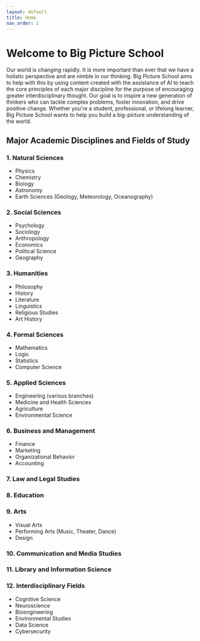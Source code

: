 ```yaml
---
layout: default
title: Home
nav_order: 1
---
```


# **Welcome to Big Picture School**

Our world is changing rapidly. It is more important than ever that we have a holistic perspective and are nimble in our thinking. Big Picture School aims to help with this by using content created with the assistance of AI to teach the core principles of each major discipline for the purpose of encouraging greater interdisciplinary thought. Our goal is to inspire a new generation of thinkers who can tackle complex problems, foster innovation, and drive positive change. Whether you're a student, professional, or lifelong learner, Big Picture School wants to help you build a big-picture understanding of the world.

## Major Academic Disciplines and Fields of Study

### 1. Natural Sciences
* Physics
* Chemistry
* Biology
* Astronomy
* Earth Sciences (Geology, Meteorology, Oceanography)

### 2. Social Sciences
* Psychology
* Sociology
* Anthropology
* Economics
* Political Science
* Geography

### 3. Humanities
* Philosophy
* History
* Literature
* Linguistics
* Religious Studies
* Art History

### 4. Formal Sciences
* Mathematics
* Logic
* Statistics
* Computer Science

### 5. Applied Sciences
* Engineering (various branches)
* Medicine and Health Sciences
* Agriculture
* Environmental Science

### 6. Business and Management
* Finance
* Marketing
* Organizational Behavior
* Accounting

### 7. Law and Legal Studies

### 8. Education

### 9. Arts
* Visual Arts
* Performing Arts (Music, Theater, Dance)
* Design

### 10. Communication and Media Studies

### 11. Library and Information Science

### 12. Interdisciplinary Fields
* Cognitive Science
* Neuroscience
* Bioengineering
* Environmental Studies
* Data Science
* Cybersecurity
